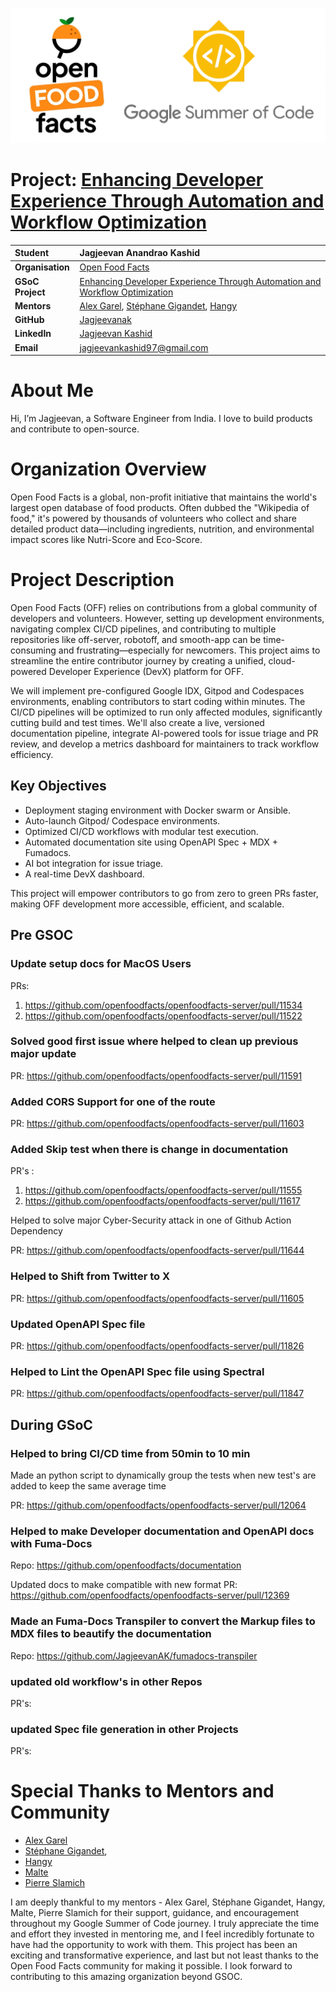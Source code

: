 <p align="center">
  <img src="../heymitali/assets/Logos.webp" alt="Logos" width="650"/>
</p>

# Project: [Enhancing Developer Experience Through Automation and Workflow Optimization](https://summerofcode.withgoogle.com/programs/2025/projects/bCxnCqZt)

| **Student**      | Jagjeevan Anandrao Kashid                                                                                                                         |
| :--------------- | :-------------------------------------------------------------------------------------------------------------------------------------------------|
| **Organisation** | [Open Food Facts](https://world.openfoodfacts.org/)                                                                                               |
| **GSoC Project** | [Enhancing Developer Experience Through Automation and Workflow Optimization](https://summerofcode.withgoogle.com/programs/2025/projects/bCxnCqZt)|
| **Mentors**      | [Alex Garel](https://github.com/alexgarel), [Stéphane Gigandet](https://github.com/stephanegigandet), [Hangy](https://github.com/hangy)           |
| **GitHub**       | [Jagjeevanak](https://github.com/jagjeevanak)                                                                                                     |
| **LinkedIn**     | [Jagjeevan Kashid](https://www.linkedin.com/in/jagjeevankashid/)                                                                                  |
| **Email**        | <a href="mailto:jagjeevankashid97@gmail.com">jagjeevankashid97@gmail.com</a>                                                                      |

# About Me


Hi, I’m Jagjeevan, a Software Engineer from India. I love to build products and contribute to open-source.

# Organization Overview

Open Food Facts is a global, non-profit initiative that maintains the world's largest open database of food products. Often dubbed the "Wikipedia of food," it's powered by thousands of volunteers who collect and share detailed product data—including ingredients, nutrition, and environmental impact scores like Nutri-Score and Eco-Score.

# Project Description

Open Food Facts (OFF) relies on contributions from a global community of developers and volunteers. However, setting up development environments, navigating complex CI/CD pipelines, and contributing to multiple repositories like off-server, robotoff, and smooth-app can be time-consuming and frustrating—especially for newcomers. This project aims to streamline the entire contributor journey by creating a unified, cloud-powered Developer Experience (DevX) platform for OFF.

We will implement pre-configured Google IDX, Gitpod and Codespaces environments, enabling contributors to start coding within minutes. The CI/CD pipelines will be optimized to run only affected modules, significantly cutting build and test times. We'll also create a live, versioned documentation pipeline, integrate AI-powered tools for issue triage and PR review, and develop a metrics dashboard for maintainers to track workflow efficiency.

## Key Objectives

- Deployment staging environment with Docker swarm or Ansible.
- Auto-launch Gitpod/ Codespace environments.
- Optimized CI/CD workflows with modular test execution.
- Automated documentation site using OpenAPI Spec + MDX + Fumadocs.
- AI bot integration for issue triage.
- A real-time DevX dashboard.

This project will empower contributors to go from zero to green PRs faster, making OFF development more accessible, efficient, and scalable.


## Pre GSOC

### Update setup docs for MacOS Users
PRs:
1. https://github.com/openfoodfacts/openfoodfacts-server/pull/11534
2. https://github.com/openfoodfacts/openfoodfacts-server/pull/11522
  
### Solved good first issue where helped to clean up previous major update

PR: https://github.com/openfoodfacts/openfoodfacts-server/pull/11591

### Added CORS Support for one of the route

PR: https://github.com/openfoodfacts/openfoodfacts-server/pull/11603

### Added Skip test when there is change in documentation

PR's : 
1. https://github.com/openfoodfacts/openfoodfacts-server/pull/11555
2. https://github.com/openfoodfacts/openfoodfacts-server/pull/11617

Helped to solve major Cyber-Security attack in one of Github Action Dependency

PR: https://github.com/openfoodfacts/openfoodfacts-server/pull/11644

### Helped to Shift from Twitter to X

PR: https://github.com/openfoodfacts/openfoodfacts-server/pull/11605

### Updated OpenAPI Spec file

PR: https://github.com/openfoodfacts/openfoodfacts-server/pull/11826

### Helped to Lint the OpenAPI Spec file using Spectral
PR: https://github.com/openfoodfacts/openfoodfacts-server/pull/11847

## During GSoC 

### Helped to bring CI/CD time from 50min to 10 min

Made an python script to dynamically group the tests when new test's are added to keep the same average time

PR: https://github.com/openfoodfacts/openfoodfacts-server/pull/12064

### Helped to make Developer documentation and OpenAPI docs with Fuma-Docs

Repo: https://github.com/openfoodfacts/documentation

Updated docs to make compatible with new format
PR: https://github.com/openfoodfacts/openfoodfacts-server/pull/12369

### Made an Fuma-Docs Transpiler to convert the Markup files to MDX files to beautify the documentation

Repo: https://github.com/JagjeevanAK/fumadocs-transpiler

### updated old workflow's in other Repos

PR's:


### updated Spec file generation in other Projects 

PR's: 

# Special Thanks to Mentors and Community

- [Alex Garel](https://github.com/alexgarel)
- [Stéphane Gigandet](https://github.com/stephanegigandet), 
- [Hangy](https://github.com/hangy)
- [Malte](http://github.com/github-throwaway)
- [Pierre Slamich](https://github.com/teolemon)

I am deeply thankful to my mentors - Alex Garel, Stéphane Gigandet, Hangy, Malte, Pierre Slamich for their support, guidance, and encouragement throughout my Google Summer of Code journey. I truly appreciate the time and effort they invested in mentoring me, and I feel incredibly fortunate to have had the opportunity to work with them. This project has been an exciting and transformative experience, and last but not least thanks to the Open Food Facts community for making it possible. I look forward to contributing to this amazing organization beyond GSOC.

